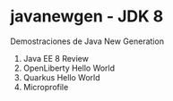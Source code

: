 # javanewgen - JDK 8

Demostraciones de Java New Generation

1. Java EE 8 Review
2. OpenLiberty Hello World
3. Quarkus Hello World
4. Microprofile 
